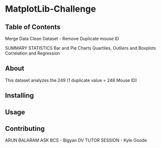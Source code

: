 # MatplotLib-Challenge




## Table of Contents

Merge Data
Clean Dataset - Remove Duplicate mouse ID

SUMMARY STATISTICS
Bar and Pie Charts
Quartiles, Outliers and Boxplots
Correlation and Regression

## About

This dataset analyzes the 249 (1 duplicate value = 248 Mouse ID)


## Installing



## Usage




## Contributing
ARUN BALARAM
ASK BCS - Bigyan 
DV TUTOR SESSION - Kyle Goode 
